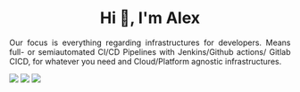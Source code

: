 <h1 align="center">
    Hi 👋, I'm Alex
</h1>

<p align="justify">
    Our focus is everything regarding infrastructures for developers. 
    Means full- or semiautomated CI/CD Pipelines with Jenkins/Github actions/ Gitlab CICD, 
    for whatever you need and Cloud/Platform agnostic infrastructures.
</p>


![](http://github-profile-summary-cards.vercel.app/api/cards/profile-details?username=AlexanderWiechert&theme=default)
![](http://github-profile-summary-cards.vercel.app/api/cards/repos-per-language?username=AlexanderWiechert&theme=default) 
![](http://github-profile-summary-cards.vercel.app/api/cards/most-commit-language?username=AlexanderWiechert&theme=default) 
